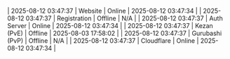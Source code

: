 | 2025-08-12 03:47:37 | Website | Online | 2025-08-12 03:47:34 |
| 2025-08-12 03:47:37 | Registration | Offline | N/A |
| 2025-08-12 03:47:37 | Auth Server | Online | 2025-08-12 03:47:34 |
| 2025-08-12 03:47:37 | Kezan (PvE) | Offline | 2025-08-03 17:58:02 |
| 2025-08-12 03:47:37 | Gurubashi (PvP) | Offline | N/A |
| 2025-08-12 03:47:37 | Cloudflare | Online | 2025-08-12 03:47:34 |
